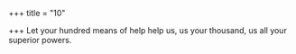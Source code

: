 +++
title = "10"

+++
Let your hundred means of help help us, us your thousand,
us all your superior powers.